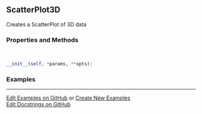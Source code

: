 ## <a id="McUtils.Plots.Plots.ScatterPlot3D">ScatterPlot3D</a>
Creates a ScatterPlot of 3D data

### Properties and Methods
<a id="McUtils.Plots.Plots.ScatterPlot3D.__init__" class="docs-object-method">&nbsp;</a>
```python
__init__(self, *params, **opts): 
```

### Examples


___

[Edit Examples on GitHub](https://github.com/McCoyGroup/References/edit/gh-pages/Documentation/examples/McUtils/Plots/Plots/ScatterPlot3D.md) or 
[Create New Examples](https://github.com/McCoyGroup/References/new/gh-pages/?filename=Documentation/examples/McUtils/Plots/Plots/ScatterPlot3D.md) <br/>
[Edit Docstrings on GitHub](https://github.com/McCoyGroup/McUtils/edit/master/Plots/Plots.py?message=Update%20Docs)